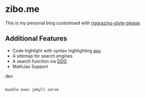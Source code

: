 # zibo.me

This is my personal blog customised with [riggraz/no-style-please](https://github.com/riggraz/no-style-please).

## Additional Features

- Code highlight with syntax highlighting [ayu](https://github.com/anhthang/ayu-syntax-highlighting)
- A sitemap for search engines
- A search function via [DDG](https://duckduckgo.com/)
- MathJax Support

dev

```bash

bundle exec jekyll serve
```
